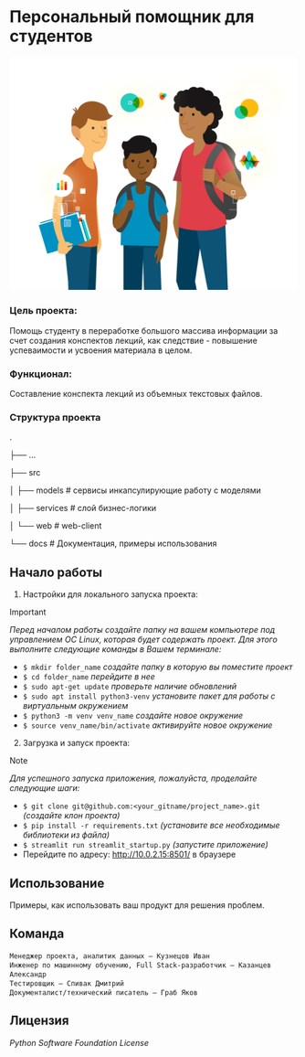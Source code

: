 # Персональный помощник для студентов
![Logotype](./docs/credit-data-quality-campaign.png)

### Цель проекта:
Помощь студенту в переработке большого массива информации за счет создания конспектов лекций, как следствие - повышение успеваимости и усвоения материала в целом.

### Функционал:
Составление конспекта лекций из объемных текстовых файлов.

### Структура проекта

.

├── ...

├── src

│   ├── models      # сервисы инкапсулирующие работу с моделями

│   ├── services    # слой бизнес-логики

│   └── web         # web-client

└── docs            # Документация, примеры использования 


## Начало работы
1. Настройки для локального запуска проекта:
> [!IMPORTANT]
> *Перед началом работы создайте папку на вашем компьютере под управлением ОС Linux, которая будет содержать проект. Для этого выполните следующие команды в Вашем терминале:*
- `$ mkdir folder_name`  *создайте папку в которую вы поместите проект*
- `$ cd folder_name` *перейдите в нее*
- `$ sudo apt-get update` *проверьте наличие обновлений*
- `$ sudo apt install python3-venv` *установите пакет для работы с виртуальным окружением*
- `$ python3 -m venv venv_name` *создайте новое окружение*
- `$ source venv_name/bin/activate` *активируйте новое окружение*
  
2. Загрузка и запуск проекта:
> [!NOTE]
> *Для успешного запуска приложения, пожалуйста, проделайте следующие шаги:*
- `$ git clone git@github.com:<your_gitname/project_name>.git` *(создайте клон проекта)*
- `$ pip install -r requirements.txt` *(установите все необходимые библиотеки из файла)*
- `$ streamlit run streamlit_startup.py` *(запустите приложение)*
- Перейдите по адресу: http://10.0.2.15:8501/ в браузере

## Использование

Примеры, как использовать ваш продукт для решения проблем.

## Команда

```
Менеджер проекта, аналитик данных – Кузнецов Иван
Инженер по машинному обучению, Full Stack-разработчик – Казанцев Александр
Тестировщик – Спивак Дмитрий
Документалист/технический писатель – Граб Яков
```

## Лицензия

_Python Software Foundation License_
